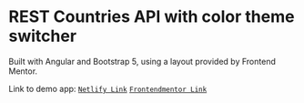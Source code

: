 # REST Countries API with color theme switcher

Built with Angular and Bootstrap 5, using a layout provided by Frontend Mentor.

Link to demo app:
[`Netlify Link`](https://countrieswebapp.netlify.app/)
[`Frontendmentor Link`](https://www.frontendmentor.io/solutions/rest-countries-api-with-color-theme-switcher---angular-and-bootstrap-5-lGbakwmRZt)
